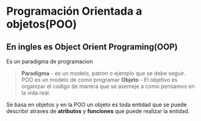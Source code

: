 # Programación Orientada a objetos(POO)
## En ingles es Object Orient Programing(OOP)
Es un paradigma de programacion
> **Paradigma** - es un modelo, patron o ejemplo que se debe seguir.
POO es un modelo de como programar
**Objeto** - El objetivo es organizar el codigo de manera que se asemeje a como pensamos en la vida real.

Se basa en objetos
y en la POO un objeto es toda entidad que se puede describir atraves de **atributos** y **funciones** que puede realizar la entidad.

   
